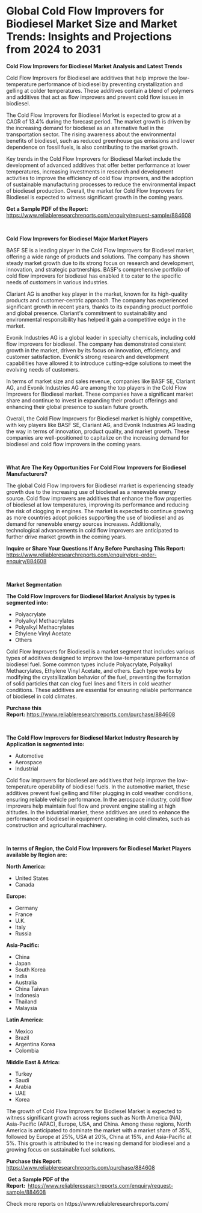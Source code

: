 <p><h1>Global Cold Flow Improvers for Biodiesel Market Size and Market Trends: Insights and Projections from 2024 to 2031</h1></p><p><strong>Cold Flow Improvers for Biodiesel Market Analysis and Latest Trends</strong></p>
<p><p>Cold Flow Improvers for Biodiesel are additives that help improve the low-temperature performance of biodiesel by preventing crystallization and gelling at colder temperatures. These additives contain a blend of polymers and additives that act as flow improvers and prevent cold flow issues in biodiesel.</p><p>The Cold Flow Improvers for Biodiesel Market is expected to grow at a CAGR of 13.4% during the forecast period. The market growth is driven by the increasing demand for biodiesel as an alternative fuel in the transportation sector. The rising awareness about the environmental benefits of biodiesel, such as reduced greenhouse gas emissions and lower dependence on fossil fuels, is also contributing to the market growth.</p><p>Key trends in the Cold Flow Improvers for Biodiesel Market include the development of advanced additives that offer better performance at lower temperatures, increasing investments in research and development activities to improve the efficiency of cold flow improvers, and the adoption of sustainable manufacturing processes to reduce the environmental impact of biodiesel production. Overall, the market for Cold Flow Improvers for Biodiesel is expected to witness significant growth in the coming years.</p></p>
<p><strong>Get a Sample PDF of the Report:&nbsp;</strong> <a href="https://www.reliableresearchreports.com/enquiry/request-sample/884608">https://www.reliableresearchreports.com/enquiry/request-sample/884608</a></p>
<p>&nbsp;</p>
<p><strong>Cold Flow Improvers for Biodiesel Major Market Players</strong></p>
<p><p>BASF SE is a leading player in the Cold Flow Improvers for Biodiesel market, offering a wide range of products and solutions. The company has shown steady market growth due to its strong focus on research and development, innovation, and strategic partnerships. BASF's comprehensive portfolio of cold flow improvers for biodiesel has enabled it to cater to the specific needs of customers in various industries.</p><p>Clariant AG is another key player in the market, known for its high-quality products and customer-centric approach. The company has experienced significant growth in recent years, thanks to its expanding product portfolio and global presence. Clariant's commitment to sustainability and environmental responsibility has helped it gain a competitive edge in the market.</p><p>Evonik Industries AG is a global leader in specialty chemicals, including cold flow improvers for biodiesel. The company has demonstrated consistent growth in the market, driven by its focus on innovation, efficiency, and customer satisfaction. Evonik's strong research and development capabilities have allowed it to introduce cutting-edge solutions to meet the evolving needs of customers.</p><p>In terms of market size and sales revenue, companies like BASF SE, Clariant AG, and Evonik Industries AG are among the top players in the Cold Flow Improvers for Biodiesel market. These companies have a significant market share and continue to invest in expanding their product offerings and enhancing their global presence to sustain future growth.</p><p>Overall, the Cold Flow Improvers for Biodiesel market is highly competitive, with key players like BASF SE, Clariant AG, and Evonik Industries AG leading the way in terms of innovation, product quality, and market growth. These companies are well-positioned to capitalize on the increasing demand for biodiesel and cold flow improvers in the coming years.</p></p>
<p>&nbsp;</p>
<p><strong>What Are The Key Opportunities For Cold Flow Improvers for Biodiesel Manufacturers?</strong></p>
<p><p>The global Cold Flow Improvers for Biodiesel market is experiencing steady growth due to the increasing use of biodiesel as a renewable energy source. Cold flow improvers are additives that enhance the flow properties of biodiesel at low temperatures, improving its performance and reducing the risk of clogging in engines. The market is expected to continue growing as more countries adopt policies supporting the use of biodiesel and as demand for renewable energy sources increases. Additionally, technological advancements in cold flow improvers are anticipated to further drive market growth in the coming years.</p></p>
<p><strong>Inquire or Share Your Questions If Any Before Purchasing This Report:</strong> <a href="https://www.reliableresearchreports.com/enquiry/pre-order-enquiry/884608">https://www.reliableresearchreports.com/enquiry/pre-order-enquiry/884608</a></p>
<p>&nbsp;</p>
<p><strong>Market Segmentation</strong></p>
<p><strong>The Cold Flow Improvers for Biodiesel Market Analysis by types is segmented into:</strong></p>
<p><ul><li>Polyacrylate</li><li>Polyalkyl Methacrylates</li><li>Polyalkyl Methacrylates</li><li>Ethylene Vinyl Acetate</li><li>Others</li></ul></p>
<p><p>Cold Flow Improvers for Biodiesel is a market segment that includes various types of additives designed to improve the low-temperature performance of biodiesel fuel. Some common types include Polyacrylate, Polyalkyl Methacrylates, Ethylene Vinyl Acetate, and others. Each type works by modifying the crystallization behavior of the fuel, preventing the formation of solid particles that can clog fuel lines and filters in cold weather conditions. These additives are essential for ensuring reliable performance of biodiesel in cold climates.</p></p>
<p><strong>Purchase this Report:&nbsp;</strong><a href="https://www.reliableresearchreports.com/purchase/884608">https://www.reliableresearchreports.com/purchase/884608</a></p>
<p>&nbsp;</p>
<p><strong>The Cold Flow Improvers for Biodiesel Market Industry Research by Application is segmented into:</strong></p>
<p><ul><li>Automotive</li><li>Aerospace</li><li>Industrial</li></ul></p>
<p><p>Cold flow improvers for biodiesel are additives that help improve the low-temperature operability of biodiesel fuels. In the automotive market, these additives prevent fuel gelling and filter plugging in cold weather conditions, ensuring reliable vehicle performance. In the aerospace industry, cold flow improvers help maintain fuel flow and prevent engine stalling at high altitudes. In the industrial market, these additives are used to enhance the performance of biodiesel in equipment operating in cold climates, such as construction and agricultural machinery.</p></p>
<p>&nbsp;</p>
<p><strong>In terms of Region, the Cold Flow Improvers for Biodiesel Market Players available by Region are:</strong></p>
<p>
    <p> <strong> North America: </strong>
        <ul>
            <li>United States</li>
            <li>Canada</li>
        </ul>
        </p> 
    <p> <strong> Europe: </strong>
        <ul>
            <li>Germany</li>
            <li>France</li>
            <li>U.K.</li>
            <li>Italy</li>
            <li>Russia</li>
        </ul>
        </p> 
    <p> <strong> Asia-Pacific: </strong>
        <ul>
            <li>China</li>
            <li>Japan</li>
            <li>South Korea</li>
            <li>India</li>
            <li>Australia</li>
            <li>China Taiwan</li>
            <li>Indonesia</li>
            <li>Thailand</li>
            <li>Malaysia</li>
        </ul>
        </p> 
    <p> <strong> Latin America: </strong>
        <ul>
            <li>Mexico</li>
            <li>Brazil</li>
            <li>Argentina Korea</li>
            <li>Colombia</li>
        </ul>
        </p> 
    <p> <strong> Middle East & Africa: </strong>
        <ul>
            <li>Turkey</li>
            <li>Saudi</li>
            <li>Arabia</li>
            <li>UAE</li>
            <li>Korea</li>
        </ul>
    </p>
    </p>
<p><p>The growth of Cold Flow Improvers for Biodiesel Market is expected to witness significant growth across regions such as North America (NA), Asia-Pacific (APAC), Europe, USA, and China. Among these regions, North America is anticipated to dominate the market with a market share of 35%, followed by Europe at 25%, USA at 20%, China at 15%, and Asia-Pacific at 5%. This growth is attributed to the increasing demand for biodiesel and a growing focus on sustainable fuel solutions.</p></p>
<p><strong>Purchase this Report: </strong><a href="https://www.reliableresearchreports.com/purchase/884608">https://www.reliableresearchreports.com/purchase/884608</a></p>
<p>&nbsp;<strong>Get a Sample PDF of the Report:&nbsp;&nbsp;</strong><a href="https://www.reliableresearchreports.com/enquiry/request-sample/884608">https://www.reliableresearchreports.com/enquiry/request-sample/884608</a></p>
<p><strong></strong></p>
<p>Check more reports on https://www.reliableresearchreports.com/</p>